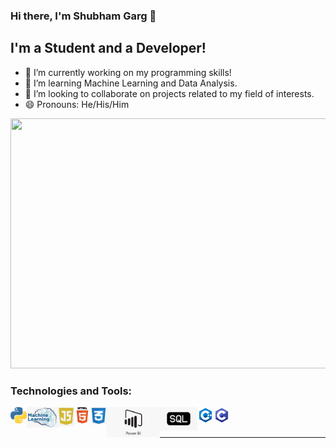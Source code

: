 ### Hi there, I'm Shubham Garg :wave:

## I'm a Student and a Developer!
- 🔭 I’m currently working on my programming skills!
- 🌱 I’m learning Machine Learning and Data Analysis.
- 👯 I’m looking to collaborate on projects related to my field of interests.
- 😄 Pronouns: He/His/Him

<img src="https://images.squarespace-cdn.com/content/v1/5769fc401b631bab1addb2ab/1541580611624-TE64QGKRJG8SWAIUS7NS/ke17ZwdGBToddI8pDm48kPoswlzjSVMM-SxOp7CV59BZw-zPPgdn4jUwVcJE1ZvWQUxwkmyExglNqGp0IvTJZamWLI2zvYWH8K3-s_4yszcp2ryTI0HqTOaaUohrI8PI6FXy8c9PWtBlqAVlUS5izpdcIXDZqDYvprRqZ29Pw0o/coding-freak.gif" width="700" height="400"/>


### Technologies and Tools:
<img align="left" alt="Python" width="26px" src="https://github.com/shub-garg/shub-garg/blob/master/Icons/Python.png" title="Python"/>
<img align="left" alt="ML" width="50px" src="https://github.com/shub-garg/shub-garg/blob/master/Icons/ML.png" title="ML"/>
<img align="left" alt="JavaScript" width="26px" src="https://github.com/shub-garg/shub-garg/blob/master/Icons/javaScript.png" title="JavaScript"/>
<img align="left" alt="HTML" width="26px" src="https://github.com/shub-garg/shub-garg/blob/master/Icons/HTML.png" title="HTML"/>
<img align="left" alt="CSS" width="26px" src="https://github.com/shub-garg/shub-garg/blob/master/Icons/CSS.png" title="CSS"/>
<img align="left" alt="PowerBI" width="85px" src="https://github.com/shub-garg/shub-garg/blob/master/Icons/BI.png" title="PowerBI"/>
<img align="left" alt="SQL" width="60px" src="https://github.com/shub-garg/shub-garg/blob/master/Icons/SQL.png" title="SQL"/>
<img align="left" alt="C++" width="26px" src="https://github.com/shub-garg/shub-garg/blob/master/Icons/C++.png" title="C++"/>
<img align="left" alt="C" width="26px" src="https://github.com/shub-garg/shub-garg/blob/master/Icons/C.png" title="C"/>
</br>
</br>

---
<!---
<div align="center">

<img  alt="shub-garg's Stats" src="https://github-readme-stats.vercel.app/api?username=shub-garg&show_icons=true&theme=radical&hide=issues,contribs" title="Stats" />
<img  alt="shub-garg's Top Language" src="https://github-readme-stats.vercel.app/api/top-langs/?username=shub-garg&layout=compact&theme=radical" title="Top Language"/>

</div>
-->

[linkedin]: https://www.linkedin.com/in/shubham-garg-03a848190/
[Gmail]: shubhamsg123456@gmail.com
